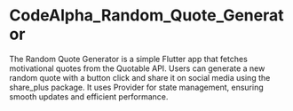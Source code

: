 # CodeAlpha_Random_Quote_Generator
The Random Quote Generator is a simple Flutter app that fetches motivational quotes from the Quotable API. Users can generate a new random quote with a button click and share it on social media using the share_plus package. It uses Provider for state management, ensuring smooth updates and efficient performance.
